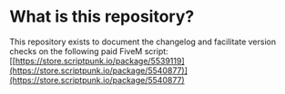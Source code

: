 # What is this repository?

This repository exists to document the changelog and facilitate version checks on the following paid FiveM script: [[https://store.scriptpunk.io/package/5539119](https://store.scriptpunk.io/package/5540877)](https://store.scriptpunk.io/package/5540877)
